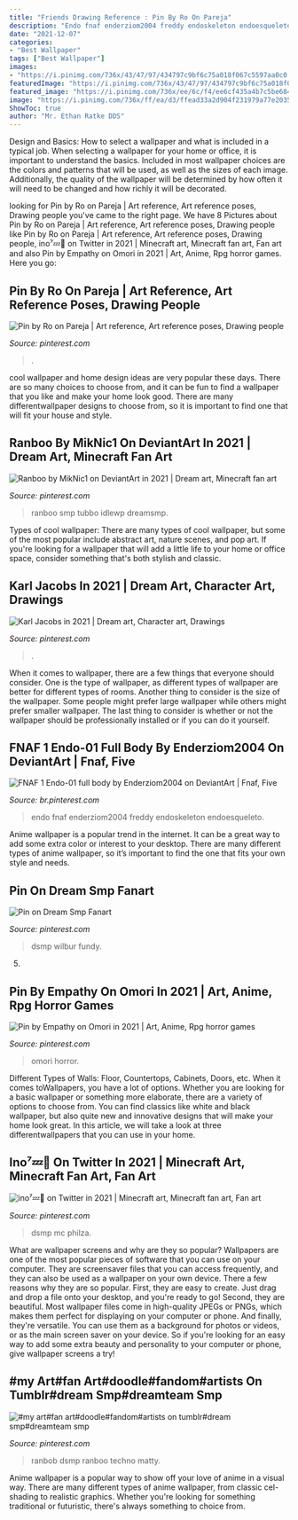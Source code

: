 ```yaml
---
title: "Friends Drawing Reference : Pin By Ro On Pareja"
description: "Endo fnaf enderziom2004 freddy endoskeleton endoesqueleto"
date: "2021-12-07"
categories:
- "Best Wallpaper"
tags: ["Best Wallpaper"]
images:
- "https://i.pinimg.com/736x/43/47/97/434797c9bf6c75a018f067c5597aa0c0.jpg"
featuredImage: "https://i.pinimg.com/736x/43/47/97/434797c9bf6c75a018f067c5597aa0c0.jpg"
featured_image: "https://i.pinimg.com/736x/ee/6c/f4/ee6cf435a4b7c5be684ff04f5bf47d97.jpg"
image: "https://i.pinimg.com/736x/ff/ea/d3/ffead33a2d904f231979a77e203517d5.jpg"
ShowToc: true
author: "Mr. Ethan Ratke DDS"
---
```



Design and Basics: How to select a wallpaper and what is included in a typical job.
When selecting a wallpaper for your home or office, it is important to understand the basics. Included in most wallpaper choices are the colors and patterns that will be used, as well as the sizes of each image. Additionally, the quality of the wallpaper will be determined by how often it will need to be changed and how richly it will be decorated.

	

		
looking for Pin by Ro on Pareja | Art reference, Art reference poses, Drawing people you've came to the right page. We have 8 Pictures about Pin by Ro on Pareja | Art reference, Art reference poses, Drawing people like Pin by Ro on Pareja | Art reference, Art reference poses, Drawing people, ino⁷💤🐷 on Twitter in 2021 | Minecraft art, Minecraft fan art, Fan art and also Pin by Empathy on Omori in 2021 | Art, Anime, Rpg horror games. Here you go:
		
    
## Pin By Ro On Pareja | Art Reference, Art Reference Poses, Drawing People

<img loading=lazy src="https://i.pinimg.com/736x/ff/ea/d3/ffead33a2d904f231979a77e203517d5.jpg" onerror="this.onerror=null;this.src='https://tse2.mm.bing.net/th?id=OIP.9Gt3ujZJNsIqf0Xnlpg10QHaJ4&amp;pid=15.1';" alt="Pin by Ro on Pareja | Art reference, Art reference poses, Drawing people">

_Source: pinterest.com_

>. 

	

cool wallpaper and home design ideas are very popular these days. There are so many choices to choose from, and it can be fun to find a wallpaper that you like and make your home look good. There are many differentwallpaper designs to choose from, so it is important to find one that will fit your house and style.

    
## Ranboo By MikNic1 On DeviantArt In 2021 | Dream Art, Minecraft Fan Art

<img loading=lazy src="https://i.pinimg.com/736x/fb/2c/fa/fb2cfa5e647bc8a9f24143ba77f5d895.jpg" onerror="this.onerror=null;this.src='https://tse1.mm.bing.net/th?id=OIP.ShDQabYbyc8m3cuQz2-mOQHaId&amp;pid=15.1';" alt="Ranboo by MikNic1 on DeviantArt in 2021 | Dream art, Minecraft fan art">

_Source: pinterest.com_

>ranboo smp tubbo idlewp dreamsmp. 

	

Types of cool wallpaper:
There are many types of cool wallpaper, but some of the most popular include abstract art, nature scenes, and pop art. If you're looking for a wallpaper that will add a little life to your home or office space, consider something that's both stylish and classic.

    
## Karl Jacobs In 2021 | Dream Art, Character Art, Drawings

<img loading=lazy src="https://i.pinimg.com/736x/de/cf/a3/decfa36cfde1b6cbb9483a4a555a1625.jpg" onerror="this.onerror=null;this.src='https://tse1.mm.bing.net/th?id=OIP.GX4ngdMfJ2BbK-u48DOJmgAAAA&amp;pid=15.1';" alt="Karl Jacobs in 2021 | Dream art, Character art, Drawings">

_Source: pinterest.com_

>. 

	

When it comes to wallpaper, there are a few things that everyone should consider. One is the type of wallpaper, as different types of wallpaper are better for different types of rooms. Another thing to consider is the size of the wallpaper. Some people might prefer large wallpaper while others might prefer smaller wallpaper. The last thing to consider is whether or not the wallpaper should be professionally installed or if you can do it yourself.

    
## FNAF 1 Endo-01 Full Body By Enderziom2004 On DeviantArt | Fnaf, Five

<img loading=lazy src="https://i.pinimg.com/736x/52/a3/eb/52a3ebfe075b06dd8f45ef9f3033c540.jpg" onerror="this.onerror=null;this.src='https://tse4.mm.bing.net/th?id=OIP.yssh7dW8m0mBzkcc_EOqSgAAAA&amp;pid=15.1';" alt="FNAF 1 Endo-01 full body by Enderziom2004 on DeviantArt | Fnaf, Five">

_Source: br.pinterest.com_

>endo fnaf enderziom2004 freddy endoskeleton endoesqueleto. 

	

Anime wallpaper is a popular trend in the internet. It can be a great way to add some extra color or interest to your desktop. There are many different types of anime wallpaper, so it’s important to find the one that fits your own style and needs.

    
## Pin On Dream Smp Fanart

<img loading=lazy src="https://i.pinimg.com/736x/e3/5c/fa/e35cfa7c63b6294ba264fde62a43f70e.jpg" onerror="this.onerror=null;this.src='https://tse2.mm.bing.net/th?id=OIP.duXQvLA_YS8teEqvsE6nAwHaLh&amp;pid=15.1';" alt="Pin on Dream Smp Fanart">

_Source: pinterest.com_

>dsmp wilbur fundy. 

	

5.

    
## Pin By Empathy On Omori In 2021 | Art, Anime, Rpg Horror Games

<img loading=lazy src="https://i.pinimg.com/736x/43/47/97/434797c9bf6c75a018f067c5597aa0c0.jpg" onerror="this.onerror=null;this.src='https://tse4.mm.bing.net/th?id=OIP.63-jDgasihJWiK76gLajhQHaFK&amp;pid=15.1';" alt="Pin by Empathy on Omori in 2021 | Art, Anime, Rpg horror games">

_Source: pinterest.com_

>omori horror. 

	

Different Types of Walls: Floor, Countertops, Cabinets, Doors, etc.
When it comes toWallpapers, you have a lot of options. Whether you are looking for a basic wallpaper or something more elaborate, there are a variety of options to choose from. You can find classics like white and black wallpaper, but also quite new and innovative designs that will make your home look great. In this article, we will take a look at three differentwallpapers that you can use in your home.

    
## Ino⁷💤🐷 On Twitter In 2021 | Minecraft Art, Minecraft Fan Art, Fan Art

<img loading=lazy src="https://i.pinimg.com/736x/ee/6c/f4/ee6cf435a4b7c5be684ff04f5bf47d97.jpg" onerror="this.onerror=null;this.src='https://tse1.mm.bing.net/th?id=OIP.b7XCkJ0Jf8uqemZ_48sykwHaEm&amp;pid=15.1';" alt="ino⁷💤🐷 on Twitter in 2021 | Minecraft art, Minecraft fan art, Fan art">

_Source: pinterest.com_

>dsmp mc philza. 

	

What are wallpaper screens and why are they so popular?
Wallpapers are one of the most popular pieces of software that you can use on your computer. They are screensaver files that you can access frequently, and they can also be used as a wallpaper on your own device. There a few reasons why they are so popular. First, they are easy to create. Just drag and drop a file onto your desktop, and you're ready to go! Second, they are beautiful. Most wallpaper files come in high-quality JPEGs or PNGs, which makes them perfect for displaying on your computer or phone. And finally, they're versatile. You can use them as a background for photos or videos, or as the main screen saver on your device. So if you're looking for an easy way to add some extra beauty and personality to your computer or phone, give wallpaper screens a try!

    
## #my Art#fan Art#doodle#fandom#artists On Tumblr#dream Smp#dreamteam Smp

<img loading=lazy src="https://i.pinimg.com/736x/34/fe/3e/34fe3e6c28016eba3cec8b0a17c0e65d.jpg" onerror="this.onerror=null;this.src='https://tse3.mm.bing.net/th?id=OIP.yKckxlYmLpX3e-RxBw6qtQHaD3&amp;pid=15.1';" alt="#my art#fan art#doodle#fandom#artists on tumblr#dream smp#dreamteam smp">

_Source: pinterest.com_

>ranbob dsmp ranboo techno matty. 

	

Anime wallpaper is a popular way to show off your love of anime in a visual way. There are many different types of anime wallpaper, from classic cel-shading to realistic graphics. Whether you're looking for something traditional or futuristic, there's always something to choice from.

